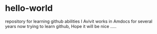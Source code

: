 # hello-world
repository for learning github abilities 
I Avivit works in Amdocs for several years now trying to learn github, Hope it will be nice .....
